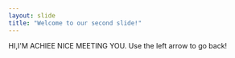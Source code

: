 ```yaml
---
layout: slide
title: "Welcome to our second slide!"
---
```

HI,I'M ACHIEE NICE MEETING YOU.
Use the left arrow to go back!
